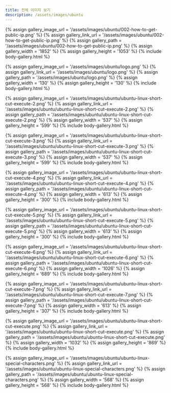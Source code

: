 ```yaml
---
title: 전체 이미지 보기
description: /assets/images/ubuntu
---
```




{% assign gallery_image_url = '/assets/images/ubuntu/002-how-to-get-public-ip.png' %}
{% assign gallery_link_url = '/assets/images/ubuntu/002-how-to-get-public-ip.png' %}
{% assign gallery_path = '/assets/images/ubuntu/002-how-to-get-public-ip.png' %}
{% assign gallery_width = '1852'  %}
{% assign gallery_height = '1053'  %}
{% include body-gallery.html %}

{% assign gallery_image_url = '/assets/images/ubuntu/logo.png' %}
{% assign gallery_link_url = '/assets/images/ubuntu/logo.png' %}
{% assign gallery_path = '/assets/images/ubuntu/logo.png' %}
{% assign gallery_width = '130'  %}
{% assign gallery_height = '130'  %}
{% include body-gallery.html %}

{% assign gallery_image_url = '/assets/images/ubuntu/ubuntu-linux-short-cut-execute-2.png' %}
{% assign gallery_link_url = '/assets/images/ubuntu/ubuntu-linux-short-cut-execute-2.png' %}
{% assign gallery_path = '/assets/images/ubuntu/ubuntu-linux-short-cut-execute-2.png' %}
{% assign gallery_width = '537'  %}
{% assign gallery_height = '599'  %}
{% include body-gallery.html %}

{% assign gallery_image_url = '/assets/images/ubuntu/ubuntu-linux-short-cut-execute-3.png' %}
{% assign gallery_link_url = '/assets/images/ubuntu/ubuntu-linux-short-cut-execute-3.png' %}
{% assign gallery_path = '/assets/images/ubuntu/ubuntu-linux-short-cut-execute-3.png' %}
{% assign gallery_width = '537'  %}
{% assign gallery_height = '599'  %}
{% include body-gallery.html %}

{% assign gallery_image_url = '/assets/images/ubuntu/ubuntu-linux-short-cut-execute-4.png' %}
{% assign gallery_link_url = '/assets/images/ubuntu/ubuntu-linux-short-cut-execute-4.png' %}
{% assign gallery_path = '/assets/images/ubuntu/ubuntu-linux-short-cut-execute-4.png' %}
{% assign gallery_width = '613'  %}
{% assign gallery_height = '300'  %}
{% include body-gallery.html %}

{% assign gallery_image_url = '/assets/images/ubuntu/ubuntu-linux-short-cut-execute-5.png' %}
{% assign gallery_link_url = '/assets/images/ubuntu/ubuntu-linux-short-cut-execute-5.png' %}
{% assign gallery_path = '/assets/images/ubuntu/ubuntu-linux-short-cut-execute-5.png' %}
{% assign gallery_width = '613'  %}
{% assign gallery_height = '300'  %}
{% include body-gallery.html %}

{% assign gallery_image_url = '/assets/images/ubuntu/ubuntu-linux-short-cut-execute-6.png' %}
{% assign gallery_link_url = '/assets/images/ubuntu/ubuntu-linux-short-cut-execute-6.png' %}
{% assign gallery_path = '/assets/images/ubuntu/ubuntu-linux-short-cut-execute-6.png' %}
{% assign gallery_width = '1026'  %}
{% assign gallery_height = '689'  %}
{% include body-gallery.html %}

{% assign gallery_image_url = '/assets/images/ubuntu/ubuntu-linux-short-cut-execute-7.png' %}
{% assign gallery_link_url = '/assets/images/ubuntu/ubuntu-linux-short-cut-execute-7.png' %}
{% assign gallery_path = '/assets/images/ubuntu/ubuntu-linux-short-cut-execute-7.png' %}
{% assign gallery_width = '613'  %}
{% assign gallery_height = '307'  %}
{% include body-gallery.html %}

{% assign gallery_image_url = '/assets/images/ubuntu/ubuntu-linux-short-cut-execute.png' %}
{% assign gallery_link_url = '/assets/images/ubuntu/ubuntu-linux-short-cut-execute.png' %}
{% assign gallery_path = '/assets/images/ubuntu/ubuntu-linux-short-cut-execute.png' %}
{% assign gallery_width = '1032'  %}
{% assign gallery_height = '869'  %}
{% include body-gallery.html %}

{% assign gallery_image_url = '/assets/images/ubuntu/ubuntu-linux-special-characters.png' %}
{% assign gallery_link_url = '/assets/images/ubuntu/ubuntu-linux-special-characters.png' %}
{% assign gallery_path = '/assets/images/ubuntu/ubuntu-linux-special-characters.png' %}
{% assign gallery_width = '568'  %}
{% assign gallery_height = '568'  %}
{% include body-gallery.html %}
